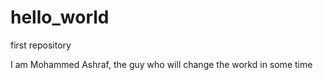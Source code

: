 # hello_world
first repository

I am Mohammed Ashraf, the guy who will change the workd in some time
